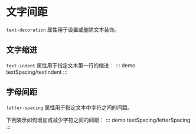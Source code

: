 # 文字间距
`text-decoration` 属性用于设置或删除文本装饰。

## 文字缩进
`text-indent` 属性用于指定文本第一行的缩进：
::: demo
textSpacing/textIndent
:::

## 字母间距
`letter-spacing` 属性用于指定文本中字符之间的间距。

下例演示如何增加或减少字符之间的间距：
::: demo
textSpacing/letterSpacing
:::